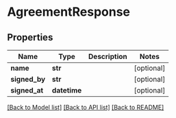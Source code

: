 # AgreementResponse


## Properties
Name | Type | Description | Notes
------------ | ------------- | ------------- | -------------
**name** | **str** |  | [optional] 
**signed_by** | **str** |  | [optional] 
**signed_at** | **datetime** |  | [optional] 

[[Back to Model list]](../README.md#documentation-for-models) [[Back to API list]](../README.md#documentation-for-api-endpoints) [[Back to README]](../README.md)


